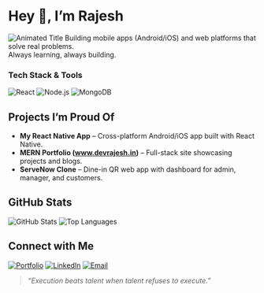 # Hey 👋, I’m Rajesh

![Animated Title](https://your-uploaded-gif-link.com/animated.gif)
Building mobile apps (Android/iOS) and web platforms that solve real problems.  
Always learning, always building.

###  Tech Stack & Tools

![React](https://img.shields.io/badge/React-20232A.svg?style=for-the-badge&logo=react&logoColor=61DAFB)
![Node.js](https://img.shields.io/badge/Node.js-43853D.svg?style=for-the-badge&logo=node.js&logoColor=white)
![MongoDB](https://img.shields.io/badge/MongoDB-%234ea94b.svg?style=for-the-badge&logo=mongodb&logoColor=white)

##  Projects I’m Proud Of

- **My React Native App** – Cross-platform Android/iOS app built with React Native.
- **MERN Portfolio (www.devrajesh.in)** – Full-stack site showcasing projects and blogs.
- **ServeNow Clone** – Dine-in QR web app with dashboard for admin, manager, and customers.

##  GitHub Stats

![GitHub Stats](https://github-readme-stats.vercel.app/api?username=rajeshboldtribe&show_icons=true&theme=radical)
![Top Languages](https://github-readme-stats.vercel.app/api/top-langs/?username=rajeshboldtribe&layout=compact&theme=radical)

##  Connect with Me

[![Portfolio](https://img.shields.io/badge/Portfolio-black?style=for-the-badge)](https://www.devrajesh.in)
[![LinkedIn](https://img.shields.io/badge/LinkedIn-blue?style=for-the-badge&logo=linkedin)](https://linkedin.com/in/YOURID)
[![Email](https://img.shields.io/badge/Email-D14836?style=for-the-badge&logo=gmail&logoColor=white)](mailto:yourmail@gmail.com)

> *“Execution beats talent when talent refuses to execute.”*


